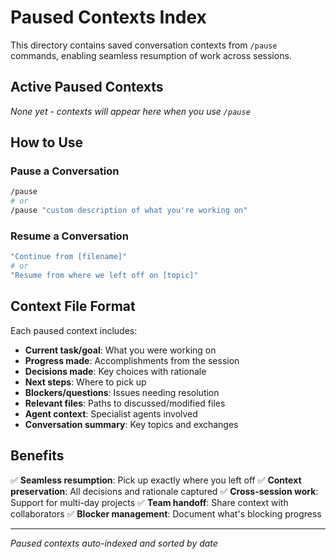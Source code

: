 # Paused Contexts Index

This directory contains saved conversation contexts from `/pause` commands, enabling seamless resumption of work across sessions.

## Active Paused Contexts

*None yet - contexts will appear here when you use `/pause`*

## How to Use

### Pause a Conversation
```bash
/pause
# or
/pause "custom description of what you're working on"
```

### Resume a Conversation
```bash
"Continue from [filename]"
# or
"Resume from where we left off on [topic]"
```

## Context File Format

Each paused context includes:
- **Current task/goal**: What you were working on
- **Progress made**: Accomplishments from the session
- **Decisions made**: Key choices with rationale
- **Next steps**: Where to pick up
- **Blockers/questions**: Issues needing resolution
- **Relevant files**: Paths to discussed/modified files
- **Agent context**: Specialist agents involved
- **Conversation summary**: Key topics and exchanges

## Benefits

✅ **Seamless resumption**: Pick up exactly where you left off
✅ **Context preservation**: All decisions and rationale captured
✅ **Cross-session work**: Support for multi-day projects
✅ **Team handoff**: Share context with collaborators
✅ **Blocker management**: Document what's blocking progress

---

*Paused contexts auto-indexed and sorted by date*
